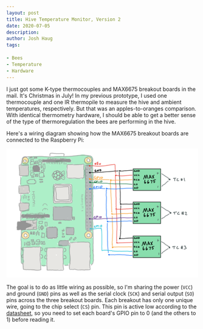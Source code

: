```yaml
---
layout: post
title: Hive Temperature Monitor, Version 2
date: 2020-07-05
description:
author: Josh Haug
tags:

- Bees
- Temperature
- Hardware
---
```




I just got some K-type thermocouples and MAX6675 breakout boards in the mail. It's Christmas in July!  In my previous prototype, I used one thermocouple and one IR thermopile to measure the hive and ambient temperatures, respectively. But that was an apples-to-oranges comparison. With identical thermometry hardware, I should be able to get a better sense of the type of thermoregulation the bees are performing in the hive.  

Here's a wiring diagram showing how the MAX6675 breakout boards are connected to the Raspberry Pi:

![ ](assets/3tc-wiring.png)

The goal is to do as little wiring as possible, so I'm sharing the power (`VCC`) and ground (`GND`) pins as well as the serial clock (`SCK`) and serial output (`SO`) pins across the three breakout boards.  Each breakout has only one unique wire, going to the chip select (`CS`) pin.  This pin is active low according to the [datasheet](https://datasheets.maximintegrated.com/en/ds/MAX6675.pdf), so you need to set each board's GPIO pin to 0 (and the others to 1) before reading it. 


